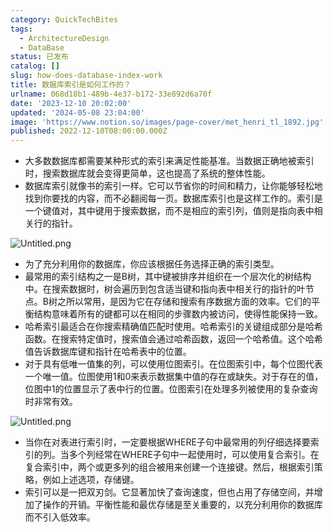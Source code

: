 ```yaml
---
category: QuickTechBites
tags:
  - ArchitectureDesign
  - DataBase
status: 已发布
catalog: []
slug: how-does-database-index-work
title: 数据库索引是如何工作的？
urlname: 068d18b1-489b-4e37-b172-33e892d6a70f
date: '2023-12-10 20:02:00'
updated: '2024-05-08 23:04:00'
image: 'https://www.notion.so/images/page-cover/met_henri_tl_1892.jpg'
published: 2022-12-10T08:00:00.000Z
---
```

- 大多数数据库都需要某种形式的索引来满足性能基准。当数据正确地被索引时，搜索数据库就会变得更简单，这也提高了系统的整体性能。
- 数据库索引就像书的索引一样。它可以节省你的时间和精力，让你能够轻松地找到你要找的内容，而不必翻阅每一页。数据库索引也是这样工作的。索引是一个键值对，其中键用于搜索数据，而不是相应的索引列，值则是指向表中相关行的指针。

![Untitled.png](https://prod-files-secure.s3.us-west-2.amazonaws.com/5d24fe63-e567-4804-86f9-9fdc62e13082/3e87f042-644d-48ab-9a58-227f3d930d71/Untitled.png?X-Amz-Algorithm=AWS4-HMAC-SHA256&X-Amz-Content-Sha256=UNSIGNED-PAYLOAD&X-Amz-Credential=ASIAZI2LB466VF6K6OMF%2F20250324%2Fus-west-2%2Fs3%2Faws4_request&X-Amz-Date=20250324T053919Z&X-Amz-Expires=3600&X-Amz-Security-Token=IQoJb3JpZ2luX2VjEIz%2F%2F%2F%2F%2F%2F%2F%2F%2F%2FwEaCXVzLXdlc3QtMiJHMEUCIQCqYiIPIBxDzUTzxpUQmuXvFd1YV7iMPdH%2FcI7Bxwxu2wIgFL9Pa2U4DTVFhLX7%2FRDRBvpzOwBvQgGVJX2rJGG%2BTDIqiAQI5f%2F%2F%2F%2F%2F%2F%2F%2F%2F%2FARAAGgw2Mzc0MjMxODM4MDUiDHVgqg1AqZ%2F1%2F0ejzyrcA%2Bg81zopoDxITpPJ459MbNFHkAjwE8RVJBuO8Tj6tddKM4DoPwMhWwk%2Bya3LKWvyRHpVc0LbbmFcaST6Y7ZI2iQuNRl9MmSCtai6CxIfoTiz9aPPih7BJOvPv6TbJycstUfe%2Bhsn3R3hTonIyox6tT9UxfSg8wzManKYKpIK42fdUe0i4aBYXEZkHvqs5Z2c%2BsKpB6TQKeVtLNJkKH0aQGbq4VFZwxjMmgm1%2F8AiS4li2UHaY97kxlt7mgJUVCDzU936vgvgYwblSLh6XZ9H%2BibO%2FkldtMU8gGGUillvnrLryXSr8vWbiQryCE7AH3fQVhP7xUD%2FPwecZoW5qx3l8ng0VTdep%2BnFhWA%2F8jHZ4z31WWp%2BmG%2F2Io%2F7hfHJZ8PsIlq14fuwZWNJSrj5OcDBCCpYxdnvVTsiBhbVwSfkm9qERO8%2F5pcQFcXaJqaBHHRhI27aUjlxxT3srAZ2L1cLnvGEjm2%2FbiIc4rNga9vdlF%2BXflemTLeJnYy5iAvyS4P5NqmXxlIPdj9GEC9nUTj9ta9N%2FZ15NKEqpMecIG6WLk5%2FEHAWd74hM87OlOgn8ZHTMzHhaJylnXmNN%2BgnvaTXFTiifB24nZH4vZFaCUE9ELcWzvb%2FuymZV72ryK8tMJ%2B2g78GOqUBsL5JBvZFkJCdctDwJB9il6IjKFY%2BSlm7S%2BOU4piPwpl3VY0%2BL%2BZ8pLbfRmVhPuzHDcgEe2MwulJ9h1TzX9aF22hMUI%2F%2BiB1zEF%2FX1yZemXGv9zxQgESH2EMNmuo9vcMq5lRxM4I3ALHe2PPhyzevBOXsk3Y4SDe7v4SfZwkkwH1AWD%2F%2BKC7jLnR7mEeMa%2BVTSrS9oyPomq5Cy%2FbZ9QI%2BZKCe5Pvn&X-Amz-Signature=10ecd59def04f3c5400ceb0f5be6a632af68b9be00ac71731d64c73b7bb6ff1e&X-Amz-SignedHeaders=host&x-id=GetObject)

- 为了充分利用你的数据库，你应该根据任务选择正确的索引类型。
- 最常用的索引结构之一是B树，其中键被排序并组织在一个层次化的树结构中。在搜索数据时，树会遍历到包含适当键和指向表中相关行的指针的叶节点。B树之所以常用，是因为它在存储和搜索有序数据方面的效率。它们的平衡结构意味着所有的键都可以在相同的步骤数内被访问，使得性能保持一致。
- 哈希索引最适合在你搜索精确值匹配时使用。哈希索引的关键组成部分是哈希函数。在搜索特定值时，搜索值会通过哈希函数，返回一个哈希值。这个哈希值告诉数据库键和指针在哈希表中的位置。
- 对于具有低唯一值集的列，可以使用位图索引。在位图索引中，每个位图代表一个唯一值。位图使用1和0来表示数据集中值的存在或缺失。对于存在的值，位图中1的位置显示了表中行的位置。位图索引在处理多列被使用的复杂查询时非常有效。

![Untitled.png](https://prod-files-secure.s3.us-west-2.amazonaws.com/5d24fe63-e567-4804-86f9-9fdc62e13082/25e88b4a-737d-484e-85cc-b7fe2444aa3c/Untitled.png?X-Amz-Algorithm=AWS4-HMAC-SHA256&X-Amz-Content-Sha256=UNSIGNED-PAYLOAD&X-Amz-Credential=ASIAZI2LB466VF6K6OMF%2F20250324%2Fus-west-2%2Fs3%2Faws4_request&X-Amz-Date=20250324T053919Z&X-Amz-Expires=3600&X-Amz-Security-Token=IQoJb3JpZ2luX2VjEIz%2F%2F%2F%2F%2F%2F%2F%2F%2F%2FwEaCXVzLXdlc3QtMiJHMEUCIQCqYiIPIBxDzUTzxpUQmuXvFd1YV7iMPdH%2FcI7Bxwxu2wIgFL9Pa2U4DTVFhLX7%2FRDRBvpzOwBvQgGVJX2rJGG%2BTDIqiAQI5f%2F%2F%2F%2F%2F%2F%2F%2F%2F%2FARAAGgw2Mzc0MjMxODM4MDUiDHVgqg1AqZ%2F1%2F0ejzyrcA%2Bg81zopoDxITpPJ459MbNFHkAjwE8RVJBuO8Tj6tddKM4DoPwMhWwk%2Bya3LKWvyRHpVc0LbbmFcaST6Y7ZI2iQuNRl9MmSCtai6CxIfoTiz9aPPih7BJOvPv6TbJycstUfe%2Bhsn3R3hTonIyox6tT9UxfSg8wzManKYKpIK42fdUe0i4aBYXEZkHvqs5Z2c%2BsKpB6TQKeVtLNJkKH0aQGbq4VFZwxjMmgm1%2F8AiS4li2UHaY97kxlt7mgJUVCDzU936vgvgYwblSLh6XZ9H%2BibO%2FkldtMU8gGGUillvnrLryXSr8vWbiQryCE7AH3fQVhP7xUD%2FPwecZoW5qx3l8ng0VTdep%2BnFhWA%2F8jHZ4z31WWp%2BmG%2F2Io%2F7hfHJZ8PsIlq14fuwZWNJSrj5OcDBCCpYxdnvVTsiBhbVwSfkm9qERO8%2F5pcQFcXaJqaBHHRhI27aUjlxxT3srAZ2L1cLnvGEjm2%2FbiIc4rNga9vdlF%2BXflemTLeJnYy5iAvyS4P5NqmXxlIPdj9GEC9nUTj9ta9N%2FZ15NKEqpMecIG6WLk5%2FEHAWd74hM87OlOgn8ZHTMzHhaJylnXmNN%2BgnvaTXFTiifB24nZH4vZFaCUE9ELcWzvb%2FuymZV72ryK8tMJ%2B2g78GOqUBsL5JBvZFkJCdctDwJB9il6IjKFY%2BSlm7S%2BOU4piPwpl3VY0%2BL%2BZ8pLbfRmVhPuzHDcgEe2MwulJ9h1TzX9aF22hMUI%2F%2BiB1zEF%2FX1yZemXGv9zxQgESH2EMNmuo9vcMq5lRxM4I3ALHe2PPhyzevBOXsk3Y4SDe7v4SfZwkkwH1AWD%2F%2BKC7jLnR7mEeMa%2BVTSrS9oyPomq5Cy%2FbZ9QI%2BZKCe5Pvn&X-Amz-Signature=c788666626570880d968cac90f06cd7c7cc814e6380396dcfe4dc6c6bb485afa&X-Amz-SignedHeaders=host&x-id=GetObject)

- 当你在对表进行索引时，一定要根据WHERE子句中最常用的列仔细选择要索引的列。当多个列经常在WHERE子句中一起使用时，可以使用复合索引。在复合索引中，两个或更多列的组合被用来创建一个连接键。然后，根据索引策略，例如上述选项，存储键。
- 索引可以是一把双刃剑。它显著加快了查询速度，但也占用了存储空间，并增加了操作的开销。平衡性能和最优存储是至关重要的，以充分利用你的数据库而不引入低效率。

